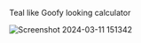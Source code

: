 Teal like Goofy looking calculator

![Screenshot 2024-03-11 151342](https://github.com/Murreq/Goofy-Calculator/assets/148555834/08458704-76c4-435d-bfa8-329a931ffacb)
